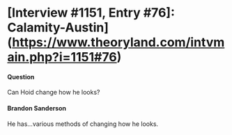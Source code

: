 # [Interview #1151, Entry #76]: Calamity-Austin](https://www.theoryland.com/intvmain.php?i=1151#76)

#### Question

Can Hoid change how he looks?

#### Brandon Sanderson

He has...various methods of changing how he looks.

